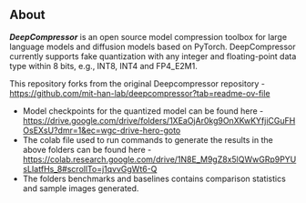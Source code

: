 ## About

***DeepCompressor*** is an open source model compression toolbox for large language models and diffusion models based on PyTorch. DeepCompressor currently supports fake quantization with any integer and floating-point data type within 8 bits, e.g., INT8, INT4 and FP4_E2M1.

This repository forks from the original Deepcompressor repository - https://github.com/mit-han-lab/deepcompressor?tab=readme-ov-file

  + Model checkpoints for the quantized model can be found here - https://drive.google.com/drive/folders/1XEaOjAr0kg9OnXKwKYfjiCGuFHOsEXsU?dmr=1&ec=wgc-drive-hero-goto
  + The colab file used to run commands to generate the results in the above folders can be found here - https://colab.research.google.com/drive/1N8E_M9gZ8x5lQWwGRp9PYUsLIatfHs_8#scrollTo=j1qvvGgWt6-Q
  + The folders benchmarks and baselines contains comparison statistics and sample images generated.